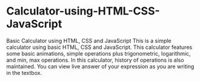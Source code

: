 # Calculator-using-HTML-CSS-JavaScript
Basic Calculator using HTML, CSS and JavaScript  This is a simple calculator using basic HTML, CSS and JavaScript. This calculator features some basic animations, simple operations plus trigonometric, logarithmic, and min, max operations. In this calculator, history of operations is also maintained. You can view live answer of your expression as you are writing in the textbox.
